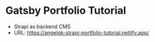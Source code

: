 # Gatsby Portfolio Tutorial

- Strapi as backend CMS
- URL: https://angelok-strapi-portfolio-tutorial.netlify.app/